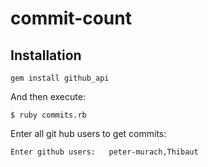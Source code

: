 # commit-count

## Installation

    gem install github_api

And then execute:

    $ ruby commits.rb

Enter all git hub users to get commits:

    Enter github users:   peter-murach,Thibaut
